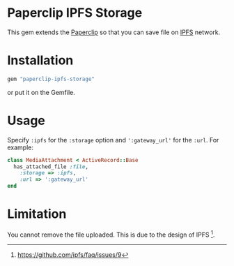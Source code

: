 Paperclip IPFS Storage
======================

This gem extends the [Paperclip](https://github.com/thoughtbot/paperclip) so that you can save file on [IPFS](https://ipfs.io/) network.

Installation
============

```bash
gem "paperclip-ipfs-storage"
```

or put it on the Gemfile.

Usage
=====

Specify `:ipfs` for the `:storage` option and `':gateway_url'` for the `:url`. For example:

```ruby
class MediaAttachment < ActiveRecord::Base
  has_attached_file :file,
    :storage => :ipfs,
    :url => ':gateway_url'
end
```

Limitation
==========

You cannot remove the file uploaded. This is due to the design of IPFS [^1].

[^1]: https://github.com/ipfs/faq/issues/9
